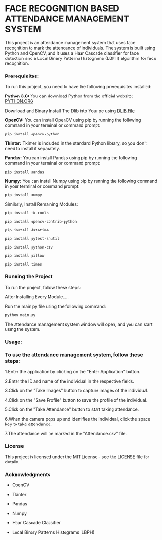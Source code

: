 # FACE RECOGNITION BASED ATTENDANCE MANAGEMENT SYSTEM
This project is an attendance management system that uses face recognition to mark the attendance of individuals. The system is built using Python and OpenCV, and it uses a Haar Cascade classifier for face detection and a Local Binary Patterns Histograms (LBPH) algorithm for face recognition.
### Prerequisites:

To run this project, you need to have the following prerequisites installed:

**Python 3.8:** You can download Python from the official website: [PYTHON.ORG](https://www.python.org/ftp/python/3.8.10/python-3.8.10-amd64.exe)

Download and Binary Install The Dlib into Your pc using [DLIB File](https://github.com/2303A51LA7/AIML-PROJECT/blob/b5460638eec18e0917244c78f36539e0dcddf432/DLib%20Binary%20File.whl)

**OpenCV:** You can install OpenCV using pip by running the following command in your terminal or command prompt:
```
pip install opencv-python
```
**Tkinter:** Tkinter is included in the standard Python library, so you don't need to install it separately.

**Pandas:** You can install Pandas using pip by running the following command in your terminal or command prompt:
```
pip install pandas
```
**Numpy:** You can install Numpy using pip by running the following command in your terminal or command prompt:
```
pip install numpy
```
Similarly, Install Remaining Modules:
```
pip install tk-tools

pip install opencv-contrib-python

pip install datetime

pip install pytest-shutil

pip install python-csv

pip install pillow 

pip install times
```
### Running the Project
To run the project, follow these steps:

After Installing Every Module.....

Run the main.py file using the following command:
```
python main.py
```
The attendance management system window will open, and you can start using the system.

### Usage:
### To use the attendance management system, follow these steps:
1.Enter the application by clicking on the "Enter Application" button.

2.Enter the ID and name of the individual in the respective fields.

3.Click on the "Take Images" button to capture images of the individual.

4.Click on the "Save Profile" button to save the profile of the individual.

5.Click on the "Take Attendance" button to start taking attendance.

6.When the camera pops up and identifies the individual, click the space key to take attendance.

7.The attendance will be marked in the "Attendance.csv" file.

### License
This project is licensed under the MIT License - see the LICENSE file for details.

### Acknowledgments
* OpenCV

* Tkinter

* Pandas

* Numpy

* Haar Cascade Classifier

* Local Binary Patterns Histograms (LBPH)
